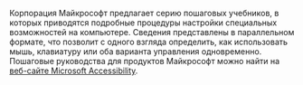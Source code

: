 Корпорация Майкрософт предлагает серию пошаговых учебников, в которых приводятся подробные процедуры настройки специальных возможностей на компьютере. Сведения представлены в параллельном формате, что позволит с одного взгляда определить, как использовать мышь, клавиатуру или оба варианта управления одновременно. Пошаговые руководства для продуктов Майкрософт можно найти на [веб-сайте Microsoft Accessibility](http://go.microsoft.com/fwlink/?LinkId=8431).

<!--HONumber=Jun16_HO4-->


